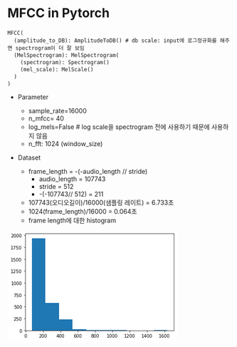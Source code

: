 # MFCC in Pytorch

```
MFCC(
  (amplitude_to_DB): AmplitudeToDB() # db scale: input에 로그정규화를 해주면 spectrogram이 더 잘 보임
  (MelSpectrogram): MelSpectrogram(
    (spectrogram): Spectrogram()
    (mel_scale): MelScale()
  )
)
```

- Parameter
  - sample_rate=16000
  - n_mfcc= 40
  - log_mels=False    # log scale을 spectrogram 전에 사용하기 때문에 사용하지 않음
  - n_fft: 1024 (window_size)

- Dataset
  - frame_length = -(-audio_length // stride)
    - audio_length = 107743
    - stride = 512
    - -(-107743// 512) = 211
  - 107743(오디오길이)/16000(샘플링 레이트) = 6.733초
  - 1024(frame_length)/16000 = 0.064초
  - frame length에 대한 histogram

![seq_hist](/figure/seq_hist.png)

